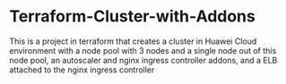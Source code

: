 # Terraform-Cluster-with-Addons
 This is a project in terraform that creates a cluster in Huawei Cloud environment with a node pool with 3 nodes and a single node out of this node pool, an autoscaler and nginx ingress controller addons, and a ELB attached to the nginx ingress controller
